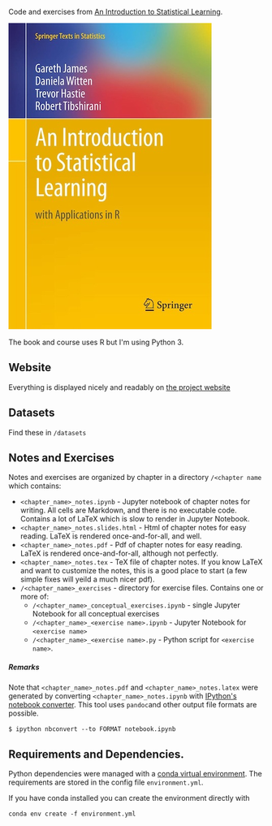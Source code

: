 Code and exercises from 
[An Introduction to Statistical Learning](https://www-bcf.usc.edu/~gareth/ISL/).

<img src='ISL_cover.jpg' alt='ISL_cover.jpg'></img>

The book and course uses R but I'm using Python 3. 

## Website

Everything is displayed nicely and readably on [the project website](https://rmwenzel/islr)

## Datasets

Find these in `/datasets`

## Notes and Exercises

Notes and exercises are organized by chapter in a directory `/<chapter name` which contains:

- `<chapter_name>_notes.ipynb` - Jupyter notebook of chapter notes for writing. All cells are Markdown, and there is no executable code. Contains a lot of LaTeX which is slow to render in Jupyter Notebook.
- `<chapter_name>_notes.slides.html` - Html of chapter notes for easy reading. LaTeX is rendered once-and-for-all, and well.
- `<chapter_name>_notes.pdf` - Pdf of chapter notes for easy reading. LaTeX is rendered once-and-for-all, although not perfectly.
- `<chapter_name>_notes.tex` - TeX file of chapter notes. If you know LaTeX and want to customize the notes, this is a good place to start (a few simple fixes will yeild a much nicer pdf).
- `/<chapter_name>_exercises` - directory for exercise files. Contains one or more of:
	- `/<chapter_name>_conceptual_exercises.ipynb` - single Jupyter Notebook for all conceptual exercises
	- `/<chapter_name>_<exercise name>.ipynb` - Jupyter Notebook for `<exercise name>`
	- `/<chapter_name>_<exercise name>.py` - Python script for `<exercise name>`.

##### Remarks
Note that `<chapter_name>_notes.pdf` and `<chapter_name>_notes.latex` were generated by converting `<chapter_name>_notes.ipynb` with [IPython's notebook converter](`https://ipython.org/ipython-doc/dev/notebook/nbconvert.html`). This tool uses `pandoc`and other output file formats are possible.

```
$ ipython nbconvert --to FORMAT notebook.ipynb
```

## Requirements and Dependencies.

Python dependencies were managed with a
[conda virtual environment](https://docs.conda.io/projects/conda/en/latest/user-guide/tasks/manage-environments.html#). The requirements are stored in the config file `environment.yml`. 

If you have conda installed you can create the environment directly with

```
conda env create -f environment.yml
```
